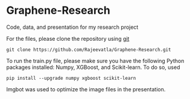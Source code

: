 # Graphene-Research

Code, data, and presentation for my research project

For the files, please clone the repository using [git](https://git-scm.com/)
```
git clone https://github.com/Rajeevatla/Graphene-Research.git
```

To run the train.py file, please make sure you have the following Python packages installed: Numpy, XGBoost, and Scikit-learn.
To do so, used

```
pip install --upgrade numpy xgboost scikit-learn
```
Imgbot was used to optimize the image files in the presentation.
